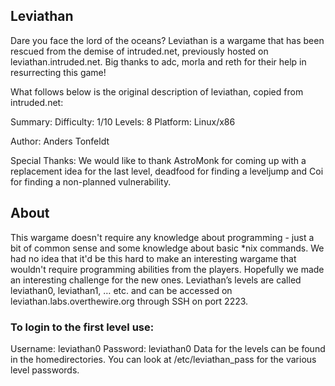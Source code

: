 ## Leviathan

Dare you face the lord of the oceans?
Leviathan is a wargame that has been rescued from the demise of intruded.net, previously hosted on leviathan.intruded.net. Big thanks to adc, morla and reth for their help in resurrecting this game!

What follows below is the original description of leviathan, copied from intruded.net:

Summary:
Difficulty:     1/10
Levels:         8
Platform:   Linux/x86

Author:
Anders Tonfeldt

Special Thanks:
We would like to thank AstroMonk for coming up with a replacement idea for the last level,
deadfood for finding a leveljump and Coi for finding a non-planned vulnerability.

## About

This wargame doesn't require any knowledge about programming - just a bit of common
sense and some knowledge about basic *nix commands. We had no idea that it'd be this
hard to make an interesting wargame that wouldn't require programming abilities from 
the players. Hopefully we made an interesting challenge for the new ones.
Leviathan’s levels are called leviathan0, leviathan1, … etc. and can be accessed on leviathan.labs.overthewire.org through SSH on port 2223.

### To login to the first level use:

Username: leviathan0
Password: leviathan0
Data for the levels can be found in the homedirectories. You can look at /etc/leviathan_pass for the various level passwords.